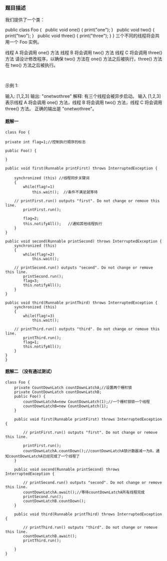 ### 题目描述  
我们提供了一个类：

public class Foo {
  public void one() { print("one"); }
  public void two() { print("two"); }
  public void three() { print("three"); }
}
三个不同的线程将会共用一个 Foo 实例。

线程 A 将会调用 one() 方法
线程 B 将会调用 two() 方法
线程 C 将会调用 three() 方法
请设计修改程序，以确保 two() 方法在 one() 方法之后被执行，three() 方法在 two() 方法之后被执行。

 

示例 1:

输入: [1,2,3]
输出: "onetwothree"
解释: 
有三个线程会被异步启动。
输入 [1,2,3] 表示线程 A 将会调用 one() 方法，线程 B 将会调用 two() 方法，线程 C 将会调用 three() 方法。
正确的输出是 "onetwothree"。
#### 题解一  
```
class Foo {

private int flag=1;//控制执行顺序的标志

public Foo() {
    
}

public void first(Runnable printFirst) throws InterruptedException {
    
    synchronized (this) //线程同步关键词
	{
		while(flag!=1)
			this.wait();  //条件不满足就等待
    
    // printFirst.run() outputs "first". Do not change or remove this line.
        printFirst.run();
        
        flag=2;
		this.notifyAll();	//通知其他线程执行			
	}			
}

public void second(Runnable printSecond) throws InterruptedException {
    synchronized (this) 
	{
		while(flag!=2)
			this.wait();
    
    // printSecond.run() outputs "second". Do not change or remove this line.
        printSecond.run();
        flag=3;
		this.notifyAll();				
	}			
}

public void third(Runnable printThird) throws InterruptedException {
    synchronized (this) 
	{
		while(flag!=3)
			this.wait();
    
    // printThird.run() outputs "third". Do not change or remove this line.
        printThird.run();
        flag=1;
		this.notifyAll();				
	}			
}
}

```

#### 题解二  （没有通过测试）
```
class Foo {
    private CountDownLatch countDownLatchA;//设置两个栅栏锁
    private CountDownLatch countDownLatchB;
    public Foo() {
        countDownLatchA=new CountDownLatch(1);//一个栅栏锁锁一个线程
        countDownLatchB=new CountDownLatch(1);
    }

    public void first(Runnable printFirst) throws InterruptedException {
        
        // printFirst.run() outputs "first". Do not change or remove this line.
        
        printFirst.run();
        countDownLatchA.countDown();//countDownLatchA锁计数器减一为0，通知countDownLatchA已经完成了一个线程了
    }

    public void second(Runnable printSecond) throws InterruptedException {
        
        // printSecond.run() outputs "second". Do not change or remove this line.
        countDownLatchA.await();//等待countDownLatchA所有线程完成
        printSecond.run();
        countDownLatchB.countDown();
    }

    public void third(Runnable printThird) throws InterruptedException {
        
        // printThird.run() outputs "third". Do not change or remove this line.
        countDownLatchB.await();
        printThird.run();
        
    }
}
```
